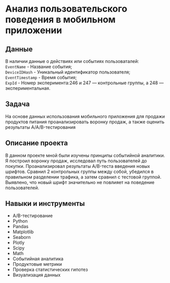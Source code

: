 # Анализ пользовательского поведения в мобильном приложении

## Данные
В наличии данные о действиях или событиях пользоваталей:
  <br>`EventName` - Название события;</br>
  `DeviceIDHash` - Уникальный идентификатор пользователя; </br>
  `EventTimestamp` - Время события;
  <br>`ExpId` - Номер эксперимента:246 и 247 — контрольные группы, а 248 — экспериментальная.</br>
  
## Задача
На основе данных использования мобильного приложения для продажи продуктов питания проанализировать воронку продаж, а также оценить результаты A/A/B-тестирования 

## Описание проекта
В данном проекте мной были изучены принципы событийной аналитики. Я построил воронку продаж, исследовал путь пользователей до покупки. Проанализировал
результаты A/B-теста введения новых шрифтов. Сравнил 2 контрольных группы между собой, убедился в правильном разделении трафика, а затем сравнил с тестовой группой. 
<br>Выявлено, что новый шрифт значительно не повлияет на поведение пользователей.</br>

## Навыки и инструменты
- A/B-тестирование
- Python
- Pandas
- Matplotlib
- Seaborn
- Plotly
- Scipy
- Math
- Событийная аналитика
- Продуктовые метрики
- Проверка статистических гипотез
- Визуализация данных
